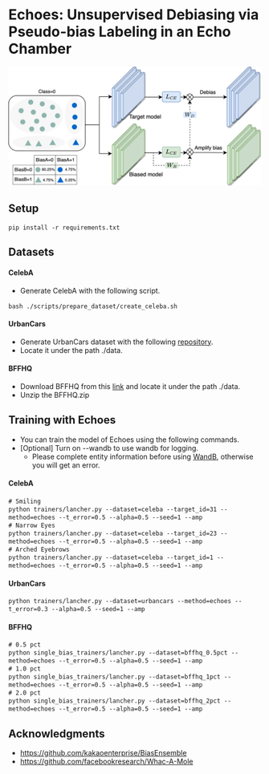 # Echoes: Unsupervised Debiasing via Pseudo-bias Labeling in an Echo Chamber
![](assets/Echoes.png)

## Setup

```shell
pip install -r requirements.txt
```


## Datasets

#### CelebA
- Generate CelebA with the following script.
```shell
bash ./scripts/prepare_dataset/create_celeba.sh
```

#### UrbanCars
- Generate UrbanCars dataset with the following [repository](https://github.com/facebookresearch/Whac-A-Mole).
- Locate it under the path ./data.

#### BFFHQ
- Download BFFHQ from this [link](https://drive.google.com/drive/folders/1q_8zIqJHVSxjU2p5zaN1l2Zf-uSmS6Fx) and locate it under the path ./data.
- Unzip the BFFHQ.zip



## Training with Echoes

- You can train the model of Echoes using the following commands.
- [Optional] Turn on --wandb to use wandb for logging.
  - Please complete entity information before using [WandB](https://wandb.ai/), otherwise you will get an error.

#### CelebA
```shell
# Smiling
python trainers/lancher.py --dataset=celeba --target_id=31 --method=echoes --t_error=0.5 --alpha=0.5 --seed=1 --amp
# Narrow Eyes
python trainers/lancher.py --dataset=celeba --target_id=23 --method=echoes --t_error=0.5 --alpha=0.5 --seed=1 --amp
# Arched Eyebrows
python trainers/lancher.py --dataset=celeba --target_id=1 --method=echoes --t_error=0.5 --alpha=0.5 --seed=1 --amp
```
#### UrbanCars
```shell
python trainers/lancher.py --dataset=urbancars --method=echoes --t_error=0.3 --alpha=0.5 --seed=1 --amp
```
#### BFFHQ
```shell
# 0.5 pct
python single_bias_trainers/lancher.py --dataset=bffhq_0.5pct --method=echoes --t_error=0.5 --alpha=0.5 --seed=1 --amp
# 1.0 pct
python single_bias_trainers/lancher.py --dataset=bffhq_1pct --method=echoes --t_error=0.5 --alpha=0.5 --seed=1 --amp
# 2.0 pct
python single_bias_trainers/lancher.py --dataset=bffhq_2pct --method=echoes --t_error=0.5 --alpha=0.5 --seed=1 --amp
```

## Acknowledgments
- https://github.com/kakaoenterprise/BiasEnsemble
- https://github.com/facebookresearch/Whac-A-Mole